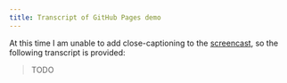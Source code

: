 ```yaml
---
title: Transcript of GitHub Pages demo
---
```


At this time I am unable to add close-captioning to the [screencast](5-oer-project.html), so the following transcript is provided:

> TODO
